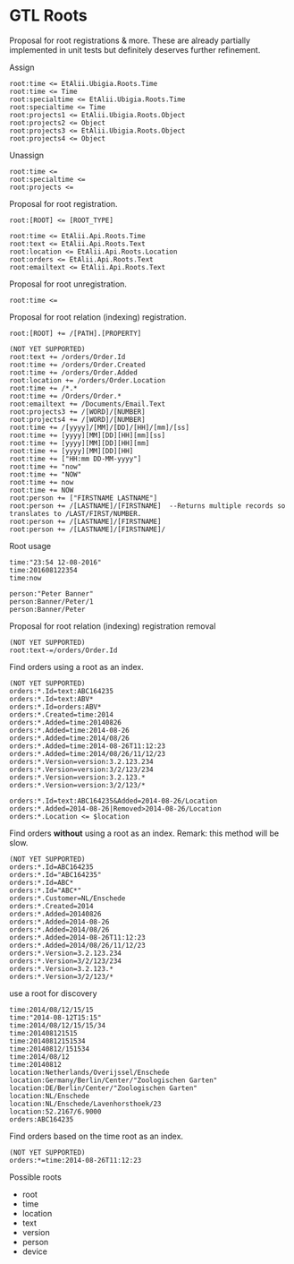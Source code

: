 ﻿# GTL Roots

Proposal for root registrations & more.
These are already partially implemented in unit tests but definitely deserves further refinement.

Assign
```gtl
root:time <= EtAlii.Ubigia.Roots.Time
root:time <= Time
root:specialtime <= EtAlii.Ubigia.Roots.Time
root:specialtime <= Time
root:projects1 <= EtAlii.Ubigia.Roots.Object
root:projects2 <= Object
root:projects3 <= EtAlii.Ubigia.Roots.Object
root:projects4 <= Object
```

Unassign
```gtl
root:time <=
root:specialtime <=
root:projects <=
```

Proposal for root registration.

``root:[ROOT] <= [ROOT_TYPE]``

```gtl
root:time <= EtAlii.Api.Roots.Time
root:text <= EtAlii.Api.Roots.Text
root:location <= EtAlii.Api.Roots.Location
root:orders <= EtAlii.Api.Roots.Text
root:emailtext <= EtAlii.Api.Roots.Text
```

Proposal for root unregistration.
```gtl
root:time <=
```

Proposal for root relation (indexing) registration.

``root:[ROOT] += /[PATH].[PROPERTY]``

```
(NOT YET SUPPORTED)
root:text += /orders/Order.Id
root:time += /orders/Order.Created
root:time += /orders/Order.Added
root:location += /orders/Order.Location
root:time += /*.*
root:time += /Orders/Order.*
root:emailtext += /Documents/Email.Text
root:projects3 += /[WORD]/[NUMBER]
root:projects4 += /[WORD]/[NUMBER]
root:time += /[yyyy]/[MM]/[DD]/[HH]/[mm]/[ss]
root:time += [yyyy][MM][DD][HH][mm][ss]
root:time += [yyyy][MM][DD][HH][mm]
root:time += [yyyy][MM][DD][HH]
root:time += ["HH:mm DD-MM-yyyy"]
root:time += "now"
root:time += "NOW"
root:time += now
root:time += NOW
root:person += ["FIRSTNAME LASTNAME"]
root:person += /[LASTNAME]/[FIRSTNAME]  --Returns multiple records so translates to /LAST/FIRST/NUMBER.
root:person += /[LASTNAME]/[FIRSTNAME]
root:person += /[LASTNAME]/[FIRSTNAME]/
```

Root usage
```gtl
time:"23:54 12-08-2016"
time:201608122354
time:now

person:"Peter Banner"
person:Banner/Peter/1
person:Banner/Peter
```

Proposal for root relation (indexing) registration removal
```
(NOT YET SUPPORTED)
root:text-=/orders/Order.Id
```

Find orders using a root as an index.
```
(NOT YET SUPPORTED)
orders:*.Id=text:ABC164235
orders:*.Id=text:ABV*
orders:*.Id=orders:ABV*
orders:*.Created=time:2014
orders:*.Added=time:20140826
orders:*.Added=time:2014-08-26
orders:*.Added=time:2014/08/26
orders:*.Added=time:2014-08-26T11:12:23
orders:*.Added=time:2014/08/26/11/12/23
orders:*.Version=version:3.2.123.234
orders:*.Version=version:3/2/123/234
orders:*.Version=version:3.2.123.*
orders:*.Version=version:3/2/123/*

orders:*.Id=text:ABC164235&Added=2014-08-26/Location
orders:*.Added=2014-08-26|Removed>2014-08-26/Location
orders:*.Location <= $location
```

Find orders __without__ using a root as an index. Remark: this method will be slow.
```
(NOT YET SUPPORTED)
orders:*.Id=ABC164235
orders:*.Id="ABC164235"
orders:*.Id=ABC*
orders:*.Id="ABC*"
orders:*.Customer=NL/Enschede
orders:*.Created=2014
orders:*.Added=20140826
orders:*.Added=2014-08-26
orders:*.Added=2014/08/26
orders:*.Added=2014-08-26T11:12:23
orders:*.Added=2014/08/26/11/12/23
orders:*.Version=3.2.123.234
orders:*.Version=3/2/123/234
orders:*.Version=3.2.123.*
orders:*.Version=3/2/123/*
```

use a root for discovery
```gtl
time:2014/08/12/15/15
time:"2014-08-12T15:15"
time:2014/08/12/15/15/34
time:201408121515
time:20140812151534
time:20140812/151534
time:2014/08/12
time:20140812
location:Netherlands/Overijssel/Enschede
location:Germany/Berlin/Center/"Zoologischen Garten"
location:DE/Berlin/Center/"Zoologischen Garten"
location:NL/Enschede
location:NL/Enschede/Lavenhorsthoek/23
location:52.2167/6.9000
orders:ABC164235
```

Find orders based on the time root as an index.
```
(NOT YET SUPPORTED)
orders:*=time:2014-08-26T11:12:23
```

Possible roots
- root
- time
- location
- text
- version
- person
- device
